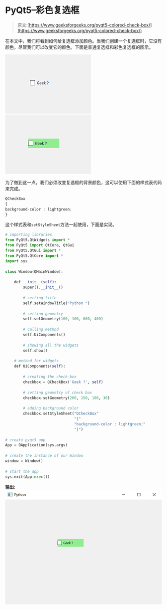 # PyQt5–彩色复选框

> 原文:[https://www.geeksforgeeks.org/pyqt5-colored-check-box/](https://www.geeksforgeeks.org/pyqt5-colored-check-box/)

在本文中，我们将看到如何给复选框添加颜色。当我们创建一个复选框时，它没有颜色，尽管我们可以改变它的颜色。下面是普通复选框和彩色复选框的图示。

![](img/c86aeb6037656fefecfaee3ef4522a6b.png) ![](img/ebc5204e61817c2e40d9a15c4acb06fa.png)

为了做到这一点，我们必须改变复选框的背景颜色，这可以使用下面的样式表代码来完成。

```py
QCheckBox
{
background-color : lightgreen;
}

```

这个样式表和`setStyleSheet`方法一起使用，下面是实现。

```py
# importing libraries
from PyQt5.QtWidgets import * 
from PyQt5 import QtCore, QtGui
from PyQt5.QtGui import * 
from PyQt5.QtCore import * 
import sys

class Window(QMainWindow):

    def __init__(self):
        super().__init__()

        # setting title
        self.setWindowTitle("Python ")

        # setting geometry
        self.setGeometry(100, 100, 600, 400)

        # calling method
        self.UiComponents()

        # showing all the widgets
        self.show()

    # method for widgets
    def UiComponents(self):

        # creating the check-box
        checkbox = QCheckBox('Geek ?', self)

        # setting geometry of check box
        checkbox.setGeometry(200, 150, 100, 30)

        # adding background color
        checkbox.setStyleSheet("QCheckBox"
                               "{"
                               "background-color : lightgreen;"
                               "}")

# create pyqt5 app
App = QApplication(sys.argv)

# create the instance of our Window
window = Window()

# start the app
sys.exit(App.exec())
```

**输出:**
![](img/a41f2f9aa4d5aa155749db9fca7aeb46.png)